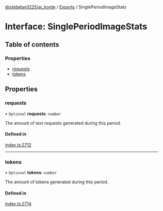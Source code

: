 [@zeldafan0225/ai_horde](../README.md) / [Exports](../modules.md) / SinglePeriodImageStats

# Interface: SinglePeriodImageStats

## Table of contents

### Properties

- [requests](SinglePeriodImageStats.md#requests)
- [tokens](SinglePeriodImageStats.md#tokens)

## Properties

### requests

• `Optional` **requests**: `number`

The amount of text requests generated during this period.

#### Defined in

[index.ts:2712](https://github.com/ZeldaFan0225/ai_horde/blob/100bbe4/index.ts#L2712)

___

### tokens

• `Optional` **tokens**: `number`

The amount of tokens generated during this period.

#### Defined in

[index.ts:2714](https://github.com/ZeldaFan0225/ai_horde/blob/100bbe4/index.ts#L2714)
